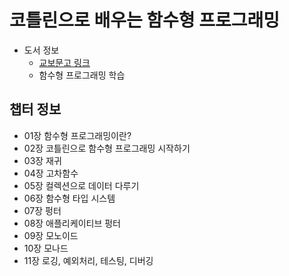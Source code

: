 # 코틀린으로 배우는 함수형 프로그래밍

* 도서 정보
  * [교보문고 링크](https://product.kyobobook.co.kr/detail/S000001033088)
  * 함수형 프로그래밍 학습

## 챕터 정보

* 01장 함수형 프로그래밍이란?
* 02장 코틀린으로 함수형 프로그래밍 시작하기
* 03장 재귀
* 04장 고차함수
* 05장 컬렉션으로 데이터 다루기
* 06장 함수형 타입 시스템
* 07장 펑터
* 08장 애플리케이티브 펑터
* 09장 모노이드
* 10장 모나드
* 11장 로깅, 예외처리, 테스팅, 디버깅